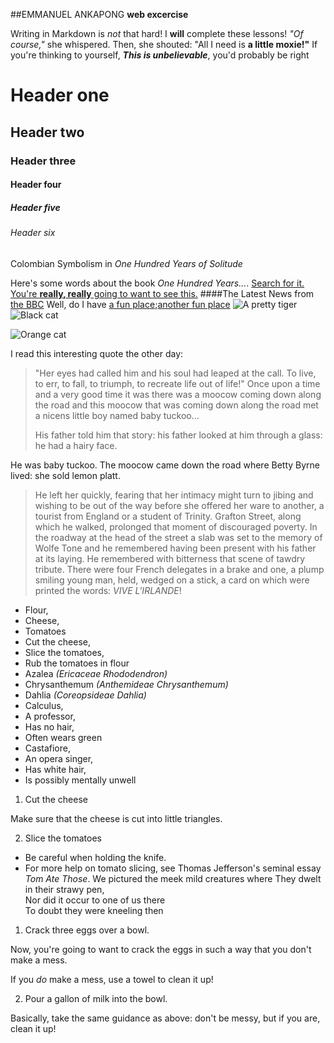 
 ##EMMANUEL ANKAPONG **web excercise**

 Writing in Markdown is _not_ that hard!
 I **will** complete these lessons!
 _"Of course,"_ she whispered. Then, she shouted: "All I need is **a little moxie!"**
 If you're thinking to yourself, **_This is unbelievable_**, you'd probably be right
# Header one
## Header two
### Header three
#### Header four
##### Header five
###### Header six
Colombian Symbolism in _One Hundred Years of Solitude_

Here's some words about the book _One Hundred Years..._.
[Search for it.](www.google.com) 
[You're **really, really** going to want to see this.](www.dailykitten.com)
####The Latest News from [the BBC](www.bbc.com/news)
Well, do I have [a fun place](www.zombo.com);[another fun place](www.stumbleupon.com)
![A pretty tiger](https://upload.wikimedia.org/wikipedia/commons/5/56/Tiger.50.jpg)
![Black cat][Black]

![Orange cat][Orange]

[Black]: https://upload.wikimedia.org/wikipedia/commons/a/a3/81_INF_DIV_SSI.jpg

[Orange]: http://icons.iconarchive.com/icons/google/noto-emoji-animals-nature/256/22221-cat-icon.png
I read this interesting quote the other day:

>"Her eyes had called him and his soul had leaped at the call. To live, to err, to fall, to triumph, to recreate life out of life!"
>Once upon a time and a very good time it was there was a moocow coming down along the road and this moocow that was coming down along the road met a nicens little boy named baby tuckoo...
>
>His father told him that story: his father looked at him through a glass: he had a hairy face.
>
He was baby tuckoo. The moocow came down the road where Betty Byrne lived: she sold lemon platt.
>He left her quickly, fearing that her intimacy might turn to jibing and wishing to be out of the way before she offered her ware to another, a tourist from England or a student of Trinity. Grafton Street, along which he walked, prolonged that moment of discouraged poverty. In the roadway at the head of the street a slab was set to the memory of Wolfe Tone and he remembered having been present with his father at its laying. He remembered with bitterness that scene of tawdry tribute. There were four French delegates in a brake and one, a plump smiling young man, held, wedged on a stick, a card on which were printed the words: _VIVE L'IRLANDE_!
* Flour, 
* Cheese, 
* Tomatoes
* Cut the cheese, 
* Slice the tomatoes, 
* Rub the tomatoes in flour
* Azalea _(Ericaceae Rhododendron)_
* Chrysanthemum _(Anthemideae Chrysanthemum)_
* Dahlia _(Coreopsideae Dahlia)_
* Calculus, 
 * A professor, 
 * Has no hair, 
 * Often wears green
* Castafiore, 
 * An opera singer, 
 * Has white hair, 
 * Is possibly mentally unwell
 1. Cut the cheese
  
 Make sure that the cheese is cut into little triangles.

2. Slice the tomatoes
  * Be careful when holding the knife.
  * For more help on tomato slicing, see Thomas Jefferson's seminal essay _Tom Ate Those_.
  We pictured the meek mild creatures where
They dwelt in their strawy pen,  
Nor did it occur to one of us there  
To doubt they were kneeling then  
1. Crack three eggs over a bowl.

 Now, you're going to want to crack the eggs in such a way that you don't make a mess.  

 If you _do_ make a mess, use a towel to clean it up!  

2. Pour a gallon of milk into the bowl.  

 Basically, take the same guidance as above: don't be messy, but if you are, clean it up!
 

